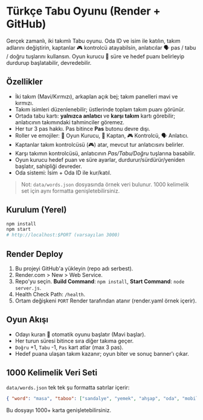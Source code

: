 # Türkçe Tabu Oyunu (Render + GitHub)

Gerçek zamanlı, iki takımlı Tabu oyunu. Oda ID ve isim ile katılın, takım adlarını değiştirin, kaptanlar 🎮 kontrolcü atayabilsin, anlatıcılar 🗣️ pas / tabu / doğru tuşlarını kullansın. Oyun kurucu 👑 süre ve hedef puanı belirleyip durdurup başlatabilir, devredebilir.

## Özellikler
- İki takım (Mavi/Kırmızı), arkaplan açık bej; takım panelleri mavi ve kırmızı.
- Takım isimleri düzenlenebilir; üstlerinde toplam takım puanı görünür.
- Ortada tabu kartı: **yalnızca anlatıcı** ve **karşı takım** kartı görebilir; anlatıcının takımındaki tahminciler göremez.
- Her tur 3 pas hakkı. Pas bitince **Pas** butonu devre dışı.
- Roller ve emojiler: 👑 Oyun Kurucu, 🧭 Kaptan, 🎮 Kontrolcü, 🗣️ Anlatıcı.
- Kaptanlar takım kontrolcüsü (🎮) atar, mevcut tur anlatıcısını belirler.
- Karşı takımın kontrolcüsü, anlatıcının *Pas/Tabu/Doğru* tuşlarına basabilir.
- Oyun kurucu hedef puan ve süre ayarlar, durdurur/sürdürür/yeniden başlatır, sahipliği devreder.
- Oda sistemi: İsim + Oda ID ile kur/katıl.

> Not: `data/words.json` dosyasında örnek veri bulunur. 1000 kelimelik set için aynı formatta genişletebilirsiniz.

## Kurulum (Yerel)
```bash
npm install
npm start
# http://localhost:$PORT (varsayılan 3000)
```

## Render Deploy
1. Bu projeyi GitHub'a yükleyin (repo adı serbest).
2. Render.com > New > Web Service.
3. Repo'yu seçin. **Build Command**: `npm install`, **Start Command**: `node server.js`.
4. Health Check Path: `/health`.
5. Ortam değişkeni `PORT` Render tarafından atanır (render.yaml örnek içerir).

## Oyun Akışı
- Odayı kuran 👑 otomatik oyunu başlatır (Mavi başlar).
- Her turun süresi bitince sıra diğer takıma geçer.
- `Doğru` +1, `Tabu` -1, `Pas` kart atlar (max 3 pas).
- Hedef puana ulaşan takım kazanır; oyun biter ve sonuç banner'ı çıkar.

## 1000 Kelimelik Veri Seti
`data/words.json` tek tek şu formatta satırlar içerir:
```json
{ "word": "masa", "taboo": ["sandalye", "yemek", "ahşap", "oda", "mobilya"] }
```
Bu dosyayı 1000+ karta genişletebilirsiniz.
